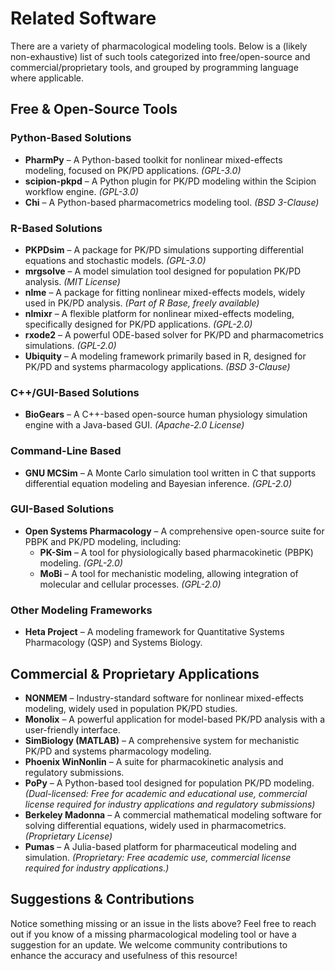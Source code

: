 # Related Software

There are a variety of pharmacological modeling tools. Below is a (likely non-exhaustive) list of such tools categorized into free/open-source and commercial/proprietary tools, and grouped by programming language where applicable.

## Free & Open-Source Tools

### **Python-Based Solutions**

- **PharmPy** – A Python-based toolkit for nonlinear mixed-effects modeling, focused on PK/PD applications. _(GPL-3.0)_
- **scipion-pkpd** – A Python plugin for PK/PD modeling within the Scipion workflow engine. _(GPL-3.0)_
- **Chi** – A Python-based pharmacometrics modeling tool. _(BSD 3-Clause)_

### **R-Based Solutions**

- **PKPDsim** – A package for PK/PD simulations supporting differential equations and stochastic models. _(GPL-3.0)_
- **mrgsolve** – A model simulation tool designed for population PK/PD analysis. _(MIT License)_
- **nlme** – A package for fitting nonlinear mixed-effects models, widely used in PK/PD analysis. _(Part of R Base, freely available)_
- **nlmixr** – A flexible platform for nonlinear mixed-effects modeling, specifically designed for PK/PD applications. _(GPL-2.0)_
- **rxode2** – A powerful ODE-based solver for PK/PD and pharmacometrics simulations. _(GPL-2.0)_
- **Ubiquity** – A modeling framework primarily based in R, designed for PK/PD and systems pharmacology applications. _(BSD 3-Clause)_

### **C++/GUI-Based Solutions**

- **BioGears** – A C++-based open-source human physiology simulation engine with a Java-based GUI. _(Apache-2.0 License)_

### **Command-Line Based**

- **GNU MCSim** – A Monte Carlo simulation tool written in C that supports differential equation modeling and Bayesian inference. _(GPL-2.0)_

### **GUI-Based Solutions**

- **Open Systems Pharmacology** – A comprehensive open-source suite for PBPK and PK/PD modeling, including:
  - **PK-Sim** – A tool for physiologically based pharmacokinetic (PBPK) modeling. _(GPL-2.0)_
  - **MoBi** – A tool for mechanistic modeling, allowing integration of molecular and cellular processes. _(GPL-2.0)_

### Other Modeling Frameworks

- **Heta Project** – A modeling framework for Quantitative Systems Pharmacology (QSP) and Systems Biology.

## **Commercial & Proprietary Applications**

- **NONMEM** – Industry-standard software for nonlinear mixed-effects modeling, widely used in population PK/PD studies.
- **Monolix** – A powerful application for model-based PK/PD analysis with a user-friendly interface.
- **SimBiology (MATLAB)** – A comprehensive system for mechanistic PK/PD and systems pharmacology modeling.
- **Phoenix WinNonlin** – A suite for pharmacokinetic analysis and regulatory submissions.
- **PoPy** – A Python-based tool designed for population PK/PD modeling. _(Dual-licensed: Free for academic and educational use, commercial license required for industry applications and regulatory submissions)_
- **Berkeley Madonna** – A commercial mathematical modeling software for solving differential equations, widely used in pharmacometrics. _(Proprietary License)_
- **Pumas** – A Julia-based platform for pharmaceutical modeling and simulation. _(Proprietary: Free academic use, commercial license required for industry applications.)_

## Suggestions & Contributions

Notice something missing or an issue in the lists above? Feel free to reach out if you know of a missing pharmacological modeling tool or have a suggestion for an update. We welcome community contributions to enhance the accuracy and usefulness of this resource!
